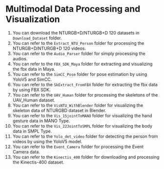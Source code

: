 # Multimodal Data Processing and Visualization
1. You can download the NTURGB+D/NTURGB+D 120 datasets in ```Download_Dataset``` folder.
2. You can refer to the ```Extract_NTU_Person``` folder for processing the NTURGB+D/NTURGB+D 120 videos.
3. You can refer to the ```Audio_Parser``` folder for simply processing the audios.
4. You can refer to the ```FBX_SDK_Maya``` folder for extracting and visualizing the fbx data in Maya.
5. You can refer to the ```SimCC_Pose``` folder for pose estimation by using YoloV5 and SimCC.
6. You can refer to the ```SkExtract_FromFBX``` folder for extracting the fbx data by using FBX SDK.
7. You can refer to the ```UAV_Human``` folder for processing the skeletons of the UAV_Human dataset.
8. You can refer to the ```VisNTU_WithBlender``` folder for visualizing the skeleton data of NTURGBD dataset in Blender.
9. You can refer to the ```Vis_15jointToMANO``` folder for visualizing the hand gesture data in MANO Type.
10. You can refer to the ```Vis_22JointToSMPL``` folder for visualizing the body data in SMPL Type.
11. You can refer to the ```Yolo_det_video``` folder for detecting the person from videos by using the YoloV5 model.
12. You can refer to the ```Event_Camera``` folder for processing the Event Camera data.
13. You can refer to the ```Kinectis_400``` folder for downloading and processing the Kinectis-400 dataset.
